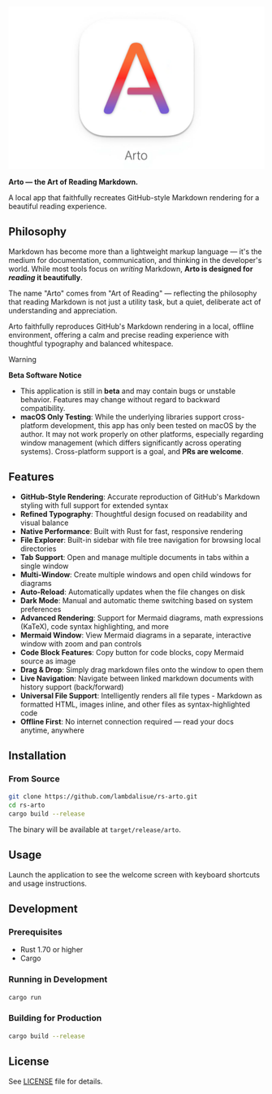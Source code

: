 <p align="center">
  <img src="./extras/arto-header.png" alt="Arto" />
</p>

**Arto — the Art of Reading Markdown.**

A local app that faithfully recreates GitHub-style Markdown rendering for a beautiful reading experience.

## Philosophy

Markdown has become more than a lightweight markup language — it's the medium for documentation, communication, and thinking in the developer's world. While most tools focus on _writing_ Markdown, **Arto is designed for _reading_ it beautifully**.

The name "Arto" comes from "Art of Reading" — reflecting the philosophy that reading Markdown is not just a utility task, but a quiet, deliberate act of understanding and appreciation.

Arto faithfully reproduces GitHub's Markdown rendering in a local, offline environment, offering a calm and precise reading experience with thoughtful typography and balanced whitespace.

> [!WARNING]
> **Beta Software Notice**
>
> - This application is still in **beta** and may contain bugs or unstable behavior. Features may change without regard to backward compatibility.
> - **macOS Only Testing**: While the underlying libraries support cross-platform development, this app has only been tested on macOS by the author. It may not work properly on other platforms, especially regarding window management (which differs significantly across operating systems). Cross-platform support is a goal, and **PRs are welcome**.

## Features

- **GitHub-Style Rendering**: Accurate reproduction of GitHub's Markdown styling with full support for extended syntax
- **Refined Typography**: Thoughtful design focused on readability and visual balance
- **Native Performance**: Built with Rust for fast, responsive rendering
- **File Explorer**: Built-in sidebar with file tree navigation for browsing local directories
- **Tab Support**: Open and manage multiple documents in tabs within a single window
- **Multi-Window**: Create multiple windows and open child windows for diagrams
- **Auto-Reload**: Automatically updates when the file changes on disk
- **Dark Mode**: Manual and automatic theme switching based on system preferences
- **Advanced Rendering**: Support for Mermaid diagrams, math expressions (KaTeX), code syntax highlighting, and more
- **Mermaid Window**: View Mermaid diagrams in a separate, interactive window with zoom and pan controls
- **Code Block Features**: Copy button for code blocks, copy Mermaid source as image
- **Drag & Drop**: Simply drag markdown files onto the window to open them
- **Live Navigation**: Navigate between linked markdown documents with history support (back/forward)
- **Universal File Support**: Intelligently renders all file types - Markdown as formatted HTML, images inline, and other files as syntax-highlighted code
- **Offline First**: No internet connection required — read your docs anytime, anywhere

## Installation

### From Source

```bash
git clone https://github.com/lambdalisue/rs-arto.git
cd rs-arto
cargo build --release
```

The binary will be available at `target/release/arto`.

## Usage

Launch the application to see the welcome screen with keyboard shortcuts and usage instructions.

## Development

### Prerequisites

- Rust 1.70 or higher
- Cargo

### Running in Development

```bash
cargo run
```

### Building for Production

```bash
cargo build --release
```

## License

See [LICENSE](LICENSE) file for details.
